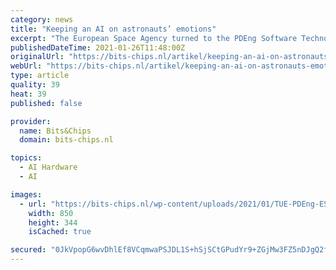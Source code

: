 ```yaml
---
category: news
title: "Keeping an AI on astronauts’ emotions"
excerpt: "The European Space Agency turned to the PDEng Software Technology program to develop an artificial intelligence system that can detect the emotions of astronauts on challenging deep-space missions. With deep-space missions posing all kinds of new challenges under extreme conditions,"
publishedDateTime: 2021-01-26T11:48:00Z
originalUrl: "https://bits-chips.nl/artikel/keeping-an-ai-on-astronauts-emotions/"
webUrl: "https://bits-chips.nl/artikel/keeping-an-ai-on-astronauts-emotions/"
type: article
quality: 39
heat: 39
published: false

provider:
  name: Bits&Chips
  domain: bits-chips.nl

topics:
  - AI Hardware
  - AI

images:
  - url: "https://bits-chips.nl/wp-content/uploads/2021/01/TUE-PDEng-ESA-team-02-850x344.jpg"
    width: 850
    height: 344
    isCached: true

secured: "0JkVpopG6wvDhlEf8VCqmwaPSJDL1S+hSjSCtGPudYr9+ZGjMw3FZ5nDJgQ2fDPkWhQkN7zv+geLQfUH0loiXzFLMkaAyP5FMg5/0x2AE5z3ov6xEWMRJSNhi/A2QrM85Aq0ibehBNNnJRoItmcbsks172woClczrFfqYiTU6Ubaw9qsgE46OONGZDdaxSSNdnuihLhsdByiYGgW7hJIXPKormYYoqAZv1cV1y3ZVBeKq1IRa4lNDfNCfyrn+m9raLrWTYp821LxzYF/qbp6MvnlZo3SzMHxQJ4b1fE0iOtJIQU8ZeAX2QTXFhkfnLi/5edckvrVpGQUza42T1kkHR3URIwKxIN+vYwvZ/4Bj5w=;6zaPiKfj/xqdHrC2A9w8cA=="
---
```


